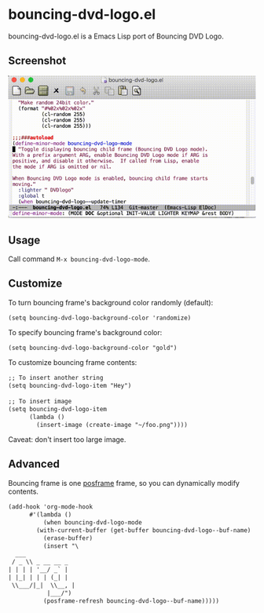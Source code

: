 # bouncing-dvd-logo.el
bouncing-dvd-logo.el is a Emacs Lisp port of Bouncing DVD Logo.

## Screenshot
![bouncing-dvd-logo-mode.gif](bouncing-dvd-logo-mode.gif)

## Usage
Call command `M-x bouncing-dvd-logo-mode`.

## Customize
To turn bouncing frame's background color randomly (default):
```elisp
(setq bouncing-dvd-logo-background-color 'randomize)
```

To specify bouncing frame's background color:
```elisp
(setq bouncing-dvd-logo-background-color "gold")
```

To customize bouncing frame contents:
```elisp
;; To insert another string
(setq bouncing-dvd-logo-item "Hey")

;; To insert image
(setq bouncing-dvd-logo-item
      (lambda ()
        (insert-image (create-image "~/foo.png"))))
```

Caveat: don't insert too large image.

## Advanced
Bouncing frame is one [posframe](https://github.com/tumashu/posframe) frame, so you can dynamically modify contents.
```elisp
(add-hook 'org-mode-hook
	  #'(lambda ()
	      (when bouncing-dvd-logo-mode
		(with-current-buffer (get-buffer bouncing-dvd-logo--buf-name)
		  (erase-buffer)
		  (insert "\
  ___
 / _ \\ _ __ __ _
| | | | '__/ _` |
| |_| | | | (_| |
 \\___/|_|  \\__, |
           |___/")
		  (posframe-refresh bouncing-dvd-logo--buf-name)))))
```
